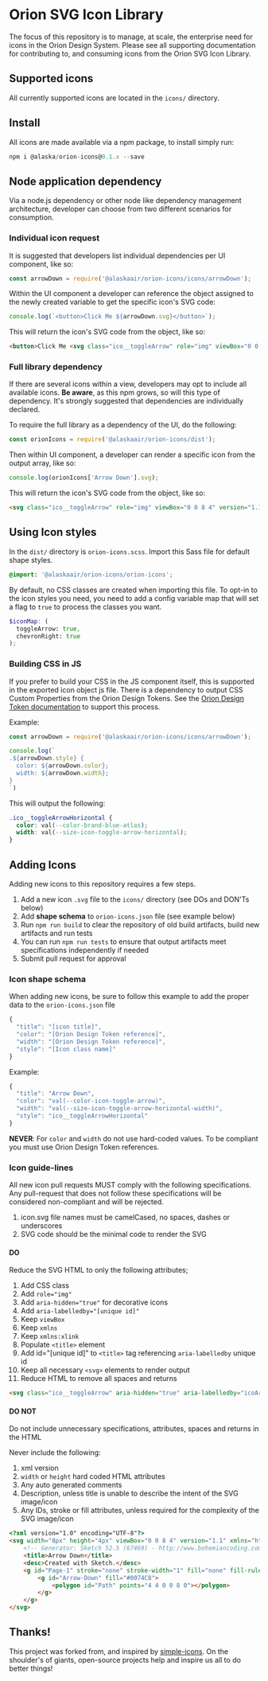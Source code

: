 # Orion SVG Icon Library

The focus of this repository is to manage, at scale, the enterprise need for icons in the Orion Design System. Please see all supporting documentation for contributing to, and consuming icons from the Orion SVG Icon Library.

## Supported icons

All currently supported icons are located in the `icons/` directory.

## Install

All icons are made available via a npm package, to install simply run:

```js
npm i @alaska/orion-icons@0.1.x --save
```

## Node application dependency

Via a node.js dependency or other node like dependency management architecture, developer can choose from two different scenarios for consumption.

### Individual icon request

It is suggested that developers list individual dependencies per UI component, like so:

```js
const arrowDown = require('@alaskaair/orion-icons/icons/arrowDown');
```

Within the UI component a developer can reference the object assigned to the newly created variable to get the specific icon's SVG code:

```js
console.log(`<button>Click Me ${arrowDown.svg}</button>`);
```

This will return the icon's SVG code from the object, like so:

```html
<button>Click Me <svg class="ico__toggleArrow" role="img" viewBox="0 0 8 4" version="1.1" xmlns="http://www.w3.org/2000/svg" xmlns:xlink="http://www.w3.org/1999/xlink"><title>Arrow Down</title><g><polygon points="4 4 0 0 8 0"></polygon></g></svg></button>
```

### Full library dependency

If there are several icons within a view, developers may opt to include all available icons. **Be aware**, as this npm grows, so will this type of dependency. It's strongly suggested that dependencies are individually declared.

To require the full library as a dependency of the UI, do the following:

```js
const orionIcons = require('@alaskaair/orion-icons/dist');
```

Then within UI component, a developer can render a specific icon from the output array, like so:

```js
console.log(orionIcons['Arrow Down'].svg);
```

This will return the icon's SVG code from the object, like so:

```html
<svg class="ico__toggleArrow" role="img" viewBox="0 0 8 4" version="1.1" xmlns="http://www.w3.org/2000/svg" xmlns:xlink="http://www.w3.org/1999/xlink"><title>Arrow Down</title><g><polygon points="4 4 0 0 8 0"></polygon></g></svg>
```

## Using Icon styles

In the `dist/` directory is `orion-icons.scss`. Import this Sass file for default shape styles.

```scss
@import: '@alaskaair/orion-icons/orion-icons';
```

By default, no CSS classes are created when importing this file. To opt-in to the icon styles you need, you need to add a config variable map that will set a flag to `true` to process the classes you want.

```scss
$iconMap: (
  toggleArrow: true,
  chevronRight: true
);
```

### Building CSS in JS

If you prefer to build your CSS in the JS component itself, this is supported in the exported icon object js file. There is a dependency to output CSS Custom Properties from the Orion Design Tokens. See the [Orion Design Token documentation](https://itsals.visualstudio.com/Orion%20Design%20System/_git/designTokens?path=%2FREADME.md&version=GBmaster&_a=preview) to support this process.

Example:

```js
const arrowDown = require('@alaskaair/orion-icons/icons/arrowDown');

console.log(`
.${arrowDown.style} {
  color: ${arrowDown.color};
  width: ${arrowDown.width};
}
`)
```

This will output the following:

```css
.ico__toggleArrowHorizontal {
  color: val(--color-brand-blue-atlas);
  width: val(--size-icon-toggle-arrow-horizontal);
}
```

## Adding Icons

Adding new icons to this repository requires a few steps.

1. Add a new icon `.svg` file to the `icons/` directory (see DOs and DON'Ts below)
1. Add **shape schema** to `orion-icons.json` file (see example below)
1. Run `npm run build` to clear the repository of old build artifacts, build new artifacts and run tests
  1. You can run `npm run tests` to ensure that output artifacts meet specifications independently if needed
1. Submit pull request for approval

### Icon shape schema

When adding new icons, be sure to follow this example to add the proper data to the `orion-icons.json` file

```js
{
  "title": "[icon title]",
  "color": "[Orion Design Token reference]",
  "width": "[Orion Design Token reference]",
  "style": "[Icon class name]"
}
```

Example:

```js
{
  "title": "Arrow Down",
  "color": "val(--color-icon-toggle-arrow)",
  "width": "val(--size-icon-toggle-arrow-horizontal-width)",
  "style": "ico__toggleArrowHorizontal"
}
```

**NEVER**: For `color` and `width` do not use hard-coded values. To be compliant you must use Orion Design Token references.

### Icon guide-lines

All new icon pull requests MUST comply with the following specifications. Any pull-request that does not follow these specifications will be considered non-compliant and will be rejected.

1. icon.svg file names must be camelCased, no spaces, dashes or underscores
1. SVG code should be the minimal code to render the SVG

#### DO

Reduce the SVG HTML to only the following attributes;

1. Add CSS class
1. Add `role="img"`
1. Add `aria-hidden="true"` for decorative icons
1. Add `aria-labelledby="[unique id]"`
1. Keep `viewBox`
1. Keep `xmlns`
1. Keep `xmlns:xlink`
1. Populate `<title>` element
1. Add id="[unique id]" to `<title>` tag referencing `aria-labelledby` unique id
1. Keep all necessary `<svg>` elements to render output
1. Reduce HTML to remove all spaces and returns

```html
<svg class="ico__toggleArrow" aria-hidden="true" aria-labelledby="icoArrowDown" role="img" viewBox="0 0 8 4" version="1.1" xmlns="http://www.w3.org/2000/svg" xmlns:xlink="http://www.w3.org/1999/xlink"><title id="icoArrowDown">Arrow Down</title><g><polygon points="4 4 0 0 8 0"></polygon></g></svg>
```

#### DO NOT

Do not include unnecessary specifications, attributes, spaces and returns in the HTML

Never include the following:

1. xml version
1. `width` or `height` hard coded HTML attributes
1. Any auto generated comments
1. Description, unless title is unable to describe the intent of the SVG image/icon
1. Any IDs, stroke or fill attributes, unless required for the complexity of the SVG image/icon

```html
<?xml version="1.0" encoding="UTF-8"?>
<svg width="8px" height="4px" viewBox="0 0 8 4" version="1.1" xmlns="http://www.w3.org/2000/svg" xmlns:xlink="http://www.w3.org/1999/xlink">
    <!-- Generator: Sketch 52.5 (67469) - http://www.bohemiancoding.com/sketch -->
    <title>Arrow Down</title>
    <desc>Created with Sketch.</desc>
    <g id="Page-1" stroke="none" stroke-width="1" fill="none" fill-rule="evenodd">
        <g id="Arrow-Down" fill="#0074C8">
            <polygon id="Path" points="4 4 0 0 8 0"></polygon>
        </g>
    </g>
</svg>
```

## Thanks!

This project was forked from, and inspired by [simple-icons](https://github.com/simple-icons). On the shoulder's of giants, open-source projects help and inspire us all to do better things!